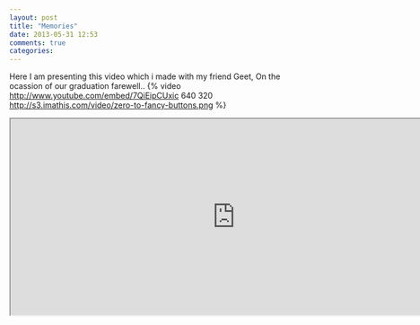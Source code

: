 ```yaml
---
layout: post
title: "Memories"
date: 2013-05-31 12:53
comments: true
categories: 
---
```

Here I am presenting this video which i made with my friend Geet, On the ocassion of  our graduation farewell..
 {% video http://www.youtube.com/embed/7QiEipCUxic 640 320 http://s3.imathis.com/video/zero-to-fancy-buttons.png %}

<html>
<body>

<iframe width="800" height="350"
src="http://www.youtube.com/embed/7QiEipCUxic">
</iframe>

</body>
</html>

